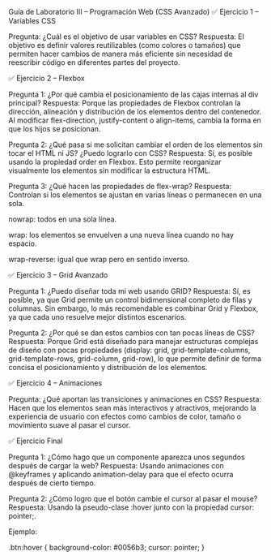 Guía de Laboratorio III – Programación Web (CSS Avanzado)
✅ Ejercicio 1 – Variables CSS

Pregunta: ¿Cuál es el objetivo de usar variables en CSS?
Respuesta: El objetivo es definir valores reutilizables (como colores o tamaños) que permiten hacer cambios de manera más eficiente sin necesidad de reescribir código en diferentes partes del proyecto.

✅ Ejercicio 2 – Flexbox

Pregunta 1: ¿Por qué cambia el posicionamiento de las cajas internas al div principal?
Respuesta: Porque las propiedades de Flexbox controlan la dirección, alineación y distribución de los elementos dentro del contenedor. Al modificar flex-direction, justify-content o align-items, cambia la forma en que los hijos se posicionan.

Pregunta 2: ¿Qué pasa si me solicitan cambiar el orden de los elementos sin tocar el HTML ni JS? ¿Puedo lograrlo con CSS?
Respuesta: Sí, es posible usando la propiedad order en Flexbox. Esto permite reorganizar visualmente los elementos sin modificar la estructura HTML.

Pregunta 3: ¿Qué hacen las propiedades de flex-wrap?
Respuesta: Controlan si los elementos se ajustan en varias líneas o permanecen en una sola.

nowrap: todos en una sola línea.

wrap: los elementos se envuelven a una nueva línea cuando no hay espacio.

wrap-reverse: igual que wrap pero en sentido inverso.

✅ Ejercicio 3 – Grid Avanzado

Pregunta 1: ¿Puedo diseñar toda mi web usando GRID?
Respuesta: Sí, es posible, ya que Grid permite un control bidimensional completo de filas y columnas. Sin embargo, lo más recomendable es combinar Grid y Flexbox, ya que cada uno resuelve mejor distintos escenarios.

Pregunta 2: ¿Por qué se dan estos cambios con tan pocas líneas de CSS?
Respuesta: Porque Grid está diseñado para manejar estructuras complejas de diseño con pocas propiedades (display: grid, grid-template-columns, grid-template-rows, grid-column, grid-row), lo que permite definir de forma concisa el posicionamiento y distribución de los elementos.

✅ Ejercicio 4 – Animaciones

Pregunta: ¿Qué aportan las transiciones y animaciones en CSS?
Respuesta: Hacen que los elementos sean más interactivos y atractivos, mejorando la experiencia de usuario con efectos como cambios de color, tamaño o movimiento suave al pasar el cursor.

✅ Ejercicio Final

Pregunta 1: ¿Cómo hago que un componente aparezca unos segundos después de cargar la web?
Respuesta: Usando animaciones con @keyframes y aplicando animation-delay para que el efecto ocurra después de cierto tiempo.

Pregunta 2: ¿Cómo logro que el botón cambie el cursor al pasar el mouse?
Respuesta: Usando la pseudo-clase :hover junto con la propiedad cursor: pointer;.

Ejemplo:

.btn:hover {
  background-color: #0056b3;
  cursor: pointer;
}
